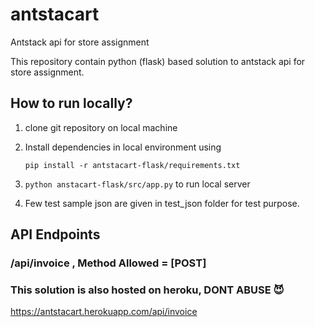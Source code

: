 # antstacart
Antstack api for store assignment

This repository contain python (flask) based solution to antstack api for store assignment.




## How to run locally?

1) clone git repository on local machine
2) Install dependencies in local environment using 
   
   `pip install -r antstacart-flask/requirements.txt`
3) `python anstacart-flask/src/app.py` to run local server
4) Few test sample json are given in test_json folder for test purpose.
   
## API Endpoints
  ### /api/invoice , Method Allowed = [POST]

### This solution is also hosted on heroku, DONT ABUSE 😈
https://antstacart.herokuapp.com/api/invoice

